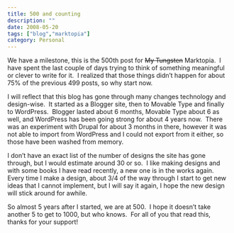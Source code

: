 ```yaml
---
title: 500 and counting
description: ""
date: 2008-05-20
tags: ["blog","marktopia"]
category: Personal
---
```



We have a milestone, this is the 500th post for <span style="text-decoration: line-through;">My Tungsten</span> Marktopia.&nbsp; I have spent the last couple of days trying to think of something meaningful or clever to write for it.&nbsp; I realized that those things didn’t happen for about 75% of the previous 499 posts, so why start now.

I will reflect that this blog has gone through many changes technology and design-wise.&nbsp; It started as a Blogger site, then to Movable Type and finally to WordPress.&nbsp; Blogger lasted about 6 months, Movable Type about 6 as well, and WordPress has been going strong for about 4 years now.&nbsp; There was an experiment with Drupal for about 3 months in there, however it was not able to import from WordPress and I could not export from it either, so those have been washed from memory.

I don’t have an exact list of the number of designs the site has gone through, but I would estimate around 30 or so.&nbsp; I like making designs and with some books I have read recently, a new one is in the works again.&nbsp; Every time I make a design, about 3/4 of the way through I start to get new ideas that I cannot implement, but I will say it again, I hope the new design will stick around for awhile.

So almost 5 years after I started, we are at 500.&nbsp; I hope it doesn’t take another 5 to get to 1000, but who knows.&nbsp; For all of you that read this, thanks for your support!
